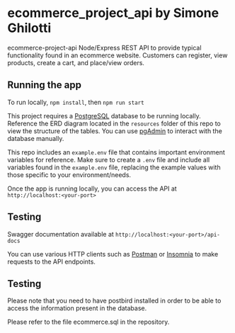 # ecommerce_project_api by Simone Ghilotti


ecommerce-project-api
Node/Express REST API to provide typical functionality found in an ecommerce website.  Customers can register, view products, create a cart, and place/view orders.

## Running the app
To run locally, `npm install`, then `npm run start`

This project requires a [PostgreSQL](https://www.postgresql.org/) database to be running locally.  Reference the ERD diagram located in the `resources` folder of this repo to view the structure of the tables.  You can use [pgAdmin](https://www.pgadmin.org/) to interact with the database manually. 

This repo includes an `example.env` file that contains important environment variables for reference.  Make sure to create a `.env` file and include all variables found in the `example.env` file, replacing the example values with those specific to your environment/needs.

Once the app is running locally, you can access the API at `http://localhost:<your-port>`

## Testing
Swagger documentation available at `http://localhost:<your-port>/api-docs`

You can use various HTTP clients such as [Postman](https://www.postman.com/) or [Insomnia](https://insomnia.rest/) to make requests to the API endpoints.


## Testing

Please note that you need to have postbird installed in order to be able to access the information present in the database.

Please refer to the file ecommerce.sql in the repository.
